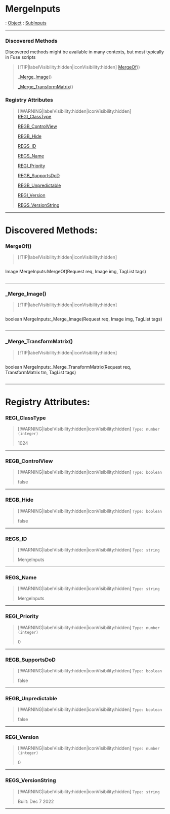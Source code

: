 # MergeInputs
 : [Object](Object.md) : [SubInputs](SubInputs.md)
___
### Discovered Methods  
Discovered methods might be available in many contexts, but most typically in Fuse scripts  
> [!TIP|labelVisibility:hidden|iconVisibility:hidden]
> [MergeOf](#MergeOf)()
>
> [_Merge_Image](#_Merge_Image)()
>
> [_Merge_TransformMatrix](#_Merge_TransformMatrix)()
>
### Registry Attributes
> [!WARNING|labelVisibility:hidden|iconVisibility:hidden]
> [REGI_ClassType](#REGI_ClassType)
>
> [REGB_ControlView](#REGB_ControlView)
>
> [REGB_Hide](#REGB_Hide)
>
> [REGS_ID](#REGS_ID)
>
> [REGS_Name](#REGS_Name)
>
> [REGI_Priority](#REGI_Priority)
>
> [REGB_SupportsDoD](#REGB_SupportsDoD)
>
> [REGB_Unpredictable](#REGB_Unpredictable)
>
> [REGI_Version](#REGI_Version)
>
> [REGS_VersionString](#REGS_VersionString)
>
___

# Discovered Methods: <!-- {docsify-ignore} -->

### MergeOf()
> [!TIP|labelVisibility:hidden|iconVisibility:hidden]
> ```php
Image MergeInputs:MergeOf(Request req, Image img, TagList tags)
> ```
>
___

### _Merge_Image()
> [!TIP|labelVisibility:hidden|iconVisibility:hidden]
> ```php
boolean MergeInputs:_Merge_Image(Request req, Image img, TagList tags)
> ```
>
___

### _Merge_TransformMatrix()
> [!TIP|labelVisibility:hidden|iconVisibility:hidden]
> ```php
boolean MergeInputs:_Merge_TransformMatrix(Request req, TransformMatrix tm, TagList tags)
> ```
>
___


# Registry Attributes: <!-- {docsify-ignore} -->

### REGI_ClassType
> [!WARNING|labelVisibility:hidden|iconVisibility:hidden]
> `Type: number (integer)`
>
> 1024
>
___

### REGB_ControlView
> [!WARNING|labelVisibility:hidden|iconVisibility:hidden]
> `Type: boolean`
>
> false
>
___

### REGB_Hide
> [!WARNING|labelVisibility:hidden|iconVisibility:hidden]
> `Type: boolean`
>
> false
>
___

### REGS_ID
> [!WARNING|labelVisibility:hidden|iconVisibility:hidden]
> `Type: string`
>
> MergeInputs
>
___

### REGS_Name
> [!WARNING|labelVisibility:hidden|iconVisibility:hidden]
> `Type: string`
>
> MergeInputs
>
___

### REGI_Priority
> [!WARNING|labelVisibility:hidden|iconVisibility:hidden]
> `Type: number (integer)`
>
> 0
>
___

### REGB_SupportsDoD
> [!WARNING|labelVisibility:hidden|iconVisibility:hidden]
> `Type: boolean`
>
> false
>
___

### REGB_Unpredictable
> [!WARNING|labelVisibility:hidden|iconVisibility:hidden]
> `Type: boolean`
>
> false
>
___

### REGI_Version
> [!WARNING|labelVisibility:hidden|iconVisibility:hidden]
> `Type: number (integer)`
>
> 0
>
___

### REGS_VersionString
> [!WARNING|labelVisibility:hidden|iconVisibility:hidden]
> `Type: string`
>
> Built: Dec  7 2022
>
___

